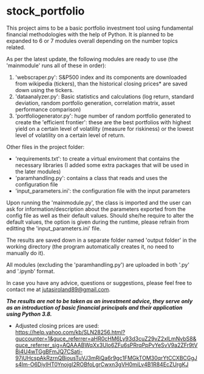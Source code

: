 # stock_portfolio

This project aims to be a basic portfolio investment tool using fundamental financial methodologies with the help of Python.
It is planned to be expanded to 6 or 7 modules overall depending on the number topics related.

As per the latest update, the following modules are ready to use (the 'mainmodule' runs all of these in order):
1. 'webscraper.py': S&P500 index and its components are downloaded from wikipedia (tickers), than the historical closing prices* are saved down using the tickers.
2. 'dataanalyzer.py': Basic statistics and calculations (log return, standard deviation, random portfolio generation, correlation matrix, asset performance comparison)
3. 'portfoliogenerator.py': huge number of random portfolio generated to create the 'efficient frontier': these are the best portfolios with highest yield on a certain level of volatility (measure for riskiness) or the lowest level of volatility on a certain level of return.

Other files in the project folder:
- 'requirements.txt': to create a virtual enviroment that contains the necessary libraries (I added some extra packages that will be used in the later modules)
- 'paramhandling.py': contains a class that reads and uses the configuration file
- 'input_parameters.ini': the configuration file with the input parameters

Upon running the 'mainmodule.py', the class is imported and the user can ask for information/description about the parameters exported from the config file as well as their default values. Should she/he require to alter the default values, the option is given during the runtime, please refrain from editting the 'input_parameters.ini' file. 

The results are saved down in a separate folder named 'output folder' in the working directory (the program automatically creates it, no need to manually do it).

All modules (excluding the 'paramhandling.py') are uploaded in both '.py' and '.ipynb' format.

In case you have any advice, questions or suggestions, please feel free to contact me at jutasiroland89@gmail.com.

***The results are not to be taken as an investment advice, they serve only as an introduction of basic financial principals and their application using Python 3.8.***

* Adjusted closing prices are used: https://help.yahoo.com/kb/SLN28256.html?guccounter=1&guce_referrer=aHR0cHM6Ly93d3cuZ29vZ2xlLmNvbS8&guce_referrer_sig=AQAAABWqXx3Ulo6ZFu6sPRrqPpPvYeSvV9a2ZFr9tVBi4U4wTGgBFmJQ7CSati-97jUHcspAkRzrnQBiousTuVJ3mRiQa6r9gc1FMGkTOM30qrYtCCXBCGgJs4Im-O6DiyIHT0YnojgI2ROBfoLgrCwxn3gVH0miLv4B1R84EcZUrgKJ
